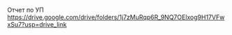 Отчет по УП
https://drive.google.com/drive/folders/1j7zMuRqp6R_9NQ7OElxog9H17VFwxSu7?usp=drive_link
